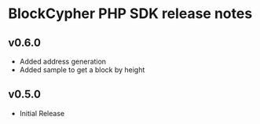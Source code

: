 BlockCypher PHP SDK release notes
=================================

v0.6.0
-----
* Added address generation
* Added sample to get a block by height

v0.5.0
------
* Initial Release

